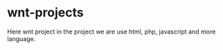 # wnt-projects
Here wnt project in the project we are use html, php, javascript and more language. 
